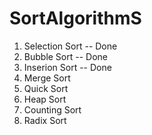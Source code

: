 # SortAlgorithmS
1) Selection Sort -- Done
2) Bubble Sort    -- Done
3) Inserion Sort  -- Done 
4) Merge Sort
5) Quick Sort
6) Heap Sort
7) Counting Sort
8) Radix Sort 
